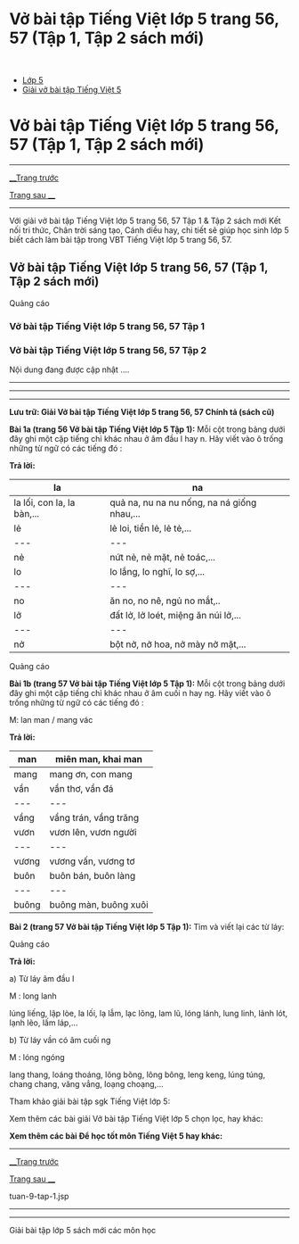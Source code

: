 # Vở bài tập Tiếng Việt lớp 5 trang 56, 57 (Tập 1, Tập 2 sách mới)

﻿

  * [Lớp 5](https://vietjack.com/series/lop-5.jsp)
  * [Giải vở bài tập Tiếng Việt 5](https://vietjack.com/giai-vo-bai-tap-tieng-viet-5/index.jsp)



# Vở bài tập Tiếng Việt lớp 5 trang 56, 57 (Tập 1, Tập 2 sách mới)

* * *

[__Trang trước](https://vietjack.com/giai-vo-bai-tap-tieng-viet-5/tuan-9-tap-1.jsp)

[Trang sau __](https://vietjack.com/giai-vo-bai-tap-tieng-viet-5/tuan-9-tap-1.jsp)

* * *

Với giải vở bài tập Tiếng Việt lớp 5 trang 56, 57 Tập 1 & Tập 2 sách mới Kết nối tri thức, Chân trời sáng tạo, Cánh diều hay, chi tiết sẽ giúp học sinh lớp 5 biết cách làm bài tập trong VBT Tiếng Việt lớp 5 trang 56, 57.

## Vở bài tập Tiếng Việt lớp 5 trang 56, 57 (Tập 1, Tập 2 sách mới)

Quảng cáo

### Vở bài tập Tiếng Việt lớp 5 trang 56, 57 Tập 1

### Vở bài tập Tiếng Việt lớp 5 trang 56, 57 Tập 2

Nội dung đang được cập nhật ....

* * *

* * *

* * *

**Lưu trữ: Giải Vở bài tập Tiếng Việt lớp 5 trang 56, 57 Chính tả (sách cũ)**

**Bài 1a (trang 56 Vở bài tập Tiếng Việt lớp 5 Tập 1):** Mỗi cột trong bảng dưới đây ghi một cặp tiếng chỉ khác nhau ở âm đầu l hay n. Hãy viết vào ô trống những từ ngữ có các tiếng đó :

**Trả lời:**

la | na  
---|---  
la lối, con la, la bàn,... | quả na, nu na nu nống, na ná giống nhau,...  
lẻ | lẻ loi, tiền lẻ, lẻ tẻ,...  
---|---  
nẻ | nứt nẻ, nẻ mặt, nẻ toác,...  
lo | lo lắng, lo nghĩ, lo sợ,...  
---|---  
no | ăn no, no nê, ngủ no mắt,..  
lở | đất lở, lở loét, miệng ăn núi lở,...  
---|---  
nở | bột nở, nở hoa, nở mày nở mặt,...  
  
Quảng cáo

**Bài 1b (trang 57 Vở bài tập Tiếng Việt lớp 5 Tập 1):** Mỗi cột trong bảng dưới đây ghi một cặp tiếng chỉ khác nhau ở âm cuối n hay ng. Hãy viết vào ô trống những từ ngữ có các tiếng đó :

M: lan man / mang vác

**Trả lời:**

man | miên man, khai man  
---|---  
mang | mang ơn, con mang  
vần | vần thơ, vần đá  
---|---  
vầng | vầng trán, vầng trăng  
vươn | vươn lên, vươn người  
---|---  
vương | vương vấn, vương tơ  
buôn | buôn bán, buôn làng  
---|---  
buông | buông màn, buông xuôi  
  
**Bài 2 (trang 57 Vở bài tập Tiếng Việt lớp 5 Tập 1):** Tìm và viết lại các từ láy:

Quảng cáo

**Trả lời:**

a) Từ láy âm đầu l 

M : long lanh 

lúng liếng, lập lòe, la lối, lạ lẫm, lạc lõng, lam lũ, lóng lánh, lung linh, lảnh lót, lạnh lẽo, lấm láp,... 

b) Từ láy vần có âm cuối ng

M : lóng ngóng 

lang thang, loáng thoáng, lõng bõng, lông bông, leng keng, lúng túng, chang chang, văng vẳng, loạng choạng,... 

Tham khảo giải bài tập sgk Tiếng Việt lớp 5:

Xem thêm các bài giải Vở bài tập Tiếng Việt lớp 5 chọn lọc, hay khác:

**Xem thêm các bài Để học tốt môn Tiếng Việt 5 hay khác:**

* * *

[__Trang trước](https://vietjack.com/giai-vo-bai-tap-tieng-viet-5/tuan-9-tap-1.jsp)

[Trang sau __](https://vietjack.com/giai-vo-bai-tap-tieng-viet-5/tuan-9-tap-1.jsp)

tuan-9-tap-1.jsp

* * *

* * *

Giải bài tập lớp 5 sách mới các môn học
